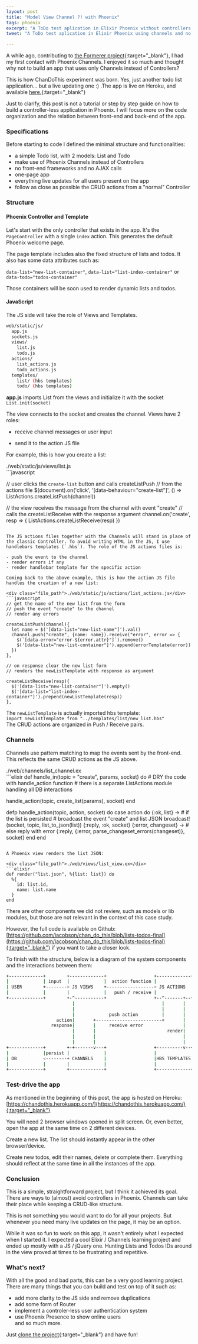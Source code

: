 ```yaml
---
layout: post
title: "Model View Channel ?! with Phoenix"
tags: phoenix
excerpt: "A ToDo test aplication in Elixir Phoenix without controllers ... well, almost without controllers."
tweet: "A ToDo test aplication in Elixir Phoenix using channels and no controllers."

---
```


A while ago, contributing to [the Formerer project](https://github.com/efexen/formerer){:target="_blank"}, I had my first contact with Phoenix Channels. I enjoyed it so much and thought why not to build an app that uses only Channels instead of Controllers?  

This is how ChanDoThis experiment was born. Yes, just another todo list application... but a live updating one :) .The app is live on Heroku, and available [here.](https://chandothis.herokuapp.com/){:target="_blank"}  

Just to clarify, this post is not a tutorial or step by step guide on how to build a controller-less application in Phoenix. I will focus more on the code organization and the relation between front-end and back-end of the app.  

### Specifications

Before starting to code I defined the minimal structure and functionalities:  

- a simple Todo list, with 2 models: List and Todo  
- make use of Phoenix Channels instead of Controllers  
- no front-end frameworks and no AJAX calls
- one-page app
- everything live updates for all users present on the app  
- follow as close as possible the CRUD actions from a "normal" Controller  

### Structure

#### Phoenix Controller and Template

Let's start with the only controller that exists in the app. It's the `PageController` with a single `index` action. This generates the default Phoenix welcome page.  

The page template includes also the fixed structure of lists and todos. It also has some data attributes such as:  

`data-list="new-list-container"`, `data-list="list-index-container"` or `data-todo="todos-container"`

Those containers will be soon used to render dynamic lists and todos.  

#### JavaScript  

The JS side will take the role of Views and Templates.  

```bash
web/static/js/
  app.js
  sockets.js
  views/
    list.js
    todo.js
  actions/
    list_actions.js
    todo_actions.js
  templates/
    list/ (hbs templates)
    todo/ (hbs templates)
```

**app.js** imports List from the views and initialize it with the socket `List.init(socket)`

The view connects to the socket and creates the channel. Views have 2 roles:  

- receive channel messages or user input  

- send it to the action JS file  

For example, this is how you create a list:  

<div class="file_path">./web/static/js/views/list.js</div>
```javascript

// user clicks the `create-list` button and calls createListPush
// from the actions file
$(document).on('click', '[data-behaviour="create-list"]',
  () => ListActions.createListPush(channel))

// the view receives the message from the channel with event "create" 
// calls the createListReceive with the response argument
channel.on('create', resp => {
  ListActions.createListReceive(resp)
})

```  

The JS actions files together with the Channels will stand in place of the classic Controller. To avoid writing HTML in the JS, I use handlebars templates (`.hbs`). The role of the JS actions files is:  

- push the event to the channel  
- render errors if any  
- render handlebar template for the specific action  

Coming back to the above example, this is how the action JS file handles the creation of a new list:  

<div class="file_path">./web/static/js/actions/list_actions.js</div>
```javascript
// get the name of the new list from the form
// push the event "create" to the channel
// render any errors

createListPush(channel){
  let name = $('[data-list="new-list-name"]').val()
  channel.push("create", {name: name}).receive("error", error => {
    $(`[data-error="error-${error.attr}"]`).remove()
    $('[data-list="new-list-container"]').append(errorTemplate(error))
  })
},

// on response clear the new list form
// renders the newListTemplate with response as argument

createListReceive(resp){
  $('[data-list="new-list-container"]').empty()
  $('[data-list="list-index-container"]').prepend(newListTemplate(resp))
},

```

The `newListTemplate` is actually imported hbs template:  
`import newListTemplate from "../templates/list/new_list.hbs"`  
The CRUD actions are organized in Push / Receive pairs.

### Channels

Channels use pattern matching to map the events sent by the front-end. This reflects the same CRUD actions as the JS above.  

<div class="file_path">./web/channels/list_channel.ex</div>
```elixir
def handle_in(topic = "create", params, socket) do
  # DRY the code with handle_action function
  # there is a separate ListActions module handling all DB interactions

  handle_action(topic, create_list(params), socket)
end

defp handle_action(topic, action, socket) do
  case action do
    {:ok, list} ->
      # if the list is persisted
      # broadcast the event "create" and list JSON
      broadcast!(socket, topic, list_to_json(list))
      {:reply, :ok, socket}
    {:error, changeset} ->
      # else reply with error
    {:reply, {:error, parse_changeset_errors(changeset)}, socket}
  end
end
```  

A Phoenix view renders the list JSON:  

<div class="file_path">./web/views/list_view.ex</div>
```elixir
def render("list.json", %{list: list}) do
  %{
    id: list.id,
    name: list.name
  }
end
```

There are other components we did not review, such as models or lib modules, but those are not relevant in the context of this case study.  

However, the full code is available on Github:  
[https://github.com/iacobson/chan_do_this/blob/lists-todos-final](https://github.com/iacobson/chan_do_this/blob/lists-todos-final){:target="_blank"} if you want to take a closer look.  

To finish with the structure, below is a diagram of the system components and the interactions between them:



```bash
+-------------+        +-------------+                  +-------------+
|             | input  |             |  action function |             |
| USER        +--------> JS VIEWS    +------------------> JS ACTIONS  |
|             |        |             |   push / receive |             |
+-------------+        +-^-----------+                  +--^-------+--+
                         |                                 |       |
                         |                                 |       |
                         |             push action         |       |
                   action|       +-------------------------+       |
                 response|       |     receive error               |
                         |       |                           render|
                         |       |                                 |
                         |       |                                 |
+-------------+        +-+-------v---+                  +----------v--+
|             |persist |             |                  |             |
| DB          <--------+ CHANNELS    |                  |HBS TEMPLATES|
|             |        |             |                  |             |
+-------------+        +-------------+                  +-------------+
```


### Test-drive the app  

As mentioned in the beginning of this post, the app is hosted on Heroku: [https://chandothis.herokuapp.com/](https://chandothis.herokuapp.com/){:target="_blank"}

You will need 2 browser windows opened in split screen. Or, even better, open the app at the same time on 2 different devices.  

Create a new list. The list should instantly appear in the other browser/device.  

Create new todos, edit their names, delete or complete them. Everything should reflect at the same time in all the instances of the app.  


### Conclusion

This is a simple, straightforward project, but I think it achieved its goal. There are ways to (almost) avoid controllers in Phoenix. Channels can take their place while keeping a CRUD-like structure.  

This is not something you would want to do for all your projects. But whenever you need many live updates on the page, it may be an option.  

While it was so fun to work on this app, it wasn't entirely what I expected when I started it. I expected a cool Elixir / Channels learning project and ended up mostly with a JS / jQuery one.  Hunting Lists and Todos IDs around in the view proved  at times to be frustrating and repetitive.  

### What's next?

With all the good and bad parts, this can be a very good learning project. There are many things that you can build and test on top of it such as:  

- add more clarity to the JS side and remove duplications  
- add some form of Router  
- implement a controler-less user authentication system  
- use Phoenix Presence to show online users  
and so much more.  

Just [clone the project](https://github.com/iacobson/chan_do_this){:target="_blank"} and have fun!
